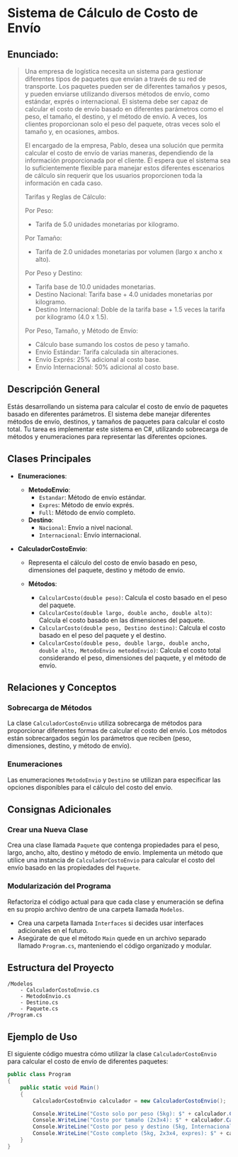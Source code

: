 # Sistema de Cálculo de Costo de Envío

## Enunciado:

> Una empresa de logística necesita un sistema para gestionar diferentes tipos de paquetes que envían a través de su red de transporte. Los paquetes pueden ser de diferentes tamaños y pesos, y pueden enviarse utilizando diversos métodos de envío, como estándar, exprés o internacional. El sistema debe ser capaz de calcular el costo de envío basado en diferentes parámetros como el peso, el tamaño, el destino, y el método de envío. A veces, los clientes proporcionan solo el peso del paquete, otras veces solo el tamaño y, en ocasiones, ambos.
>
> El encargado de la empresa, Pablo, desea una solución que permita calcular el costo de envío de varias maneras, dependiendo de la información proporcionada por el cliente. Él espera que el sistema sea lo suficientemente flexible para manejar estos diferentes escenarios de cálculo sin requerir que los usuarios proporcionen toda la información en cada caso.
>
> Tarifas y Reglas de Cálculo:
>
> Por Peso:
>
> - Tarifa de 5.0 unidades monetarias por kilogramo.
>
> Por Tamaño:
>
> - Tarifa de 2.0 unidades monetarias por volumen (largo x ancho x alto).
>
> Por Peso y Destino:
>
> - Tarifa base de 10.0 unidades monetarias.
> - Destino Nacional: Tarifa base + 4.0 unidades monetarias por kilogramo.
> - Destino Internacional: Doble de la tarifa base + 1.5 veces la tarifa por kilogramo (4.0 x 1.5).
>
> Por Peso, Tamaño, y Método de Envío:
>
> - Cálculo base sumando los costos de peso y tamaño.
> - Envío Estándar: Tarifa calculada sin alteraciones.
> - Envío Exprés: 25% adicional al costo base.
> - Envío Internacional: 50% adicional al costo base.

## Descripción General

Estás desarrollando un sistema para calcular el costo de envío de paquetes basado en diferentes parámetros. El sistema debe manejar diferentes métodos de envío, destinos, y tamaños de paquetes para calcular el costo total. Tu tarea es implementar este sistema en C#, utilizando sobrecarga de métodos y enumeraciones para representar las diferentes opciones.

## Clases Principales

- **Enumeraciones**:

  - **MetodoEnvio**:
    - `Estandar`: Método de envío estándar.
    - `Expres`: Método de envío exprés.
    - `Full`: Método de envío completo.
  - **Destino**:
    - `Nacional`: Envío a nivel nacional.
    - `Internacional`: Envío internacional.

- **CalculadorCostoEnvio**:

  - Representa el cálculo del costo de envío basado en peso, dimensiones del paquete, destino y método de envío.
  - **Métodos**:

    - `CalcularCosto(double peso)`: Calcula el costo basado en el peso del paquete.
    - `CalcularCosto(double largo, double ancho, double alto)`: Calcula el costo basado en las dimensiones del paquete.
    - `CalcularCosto(double peso, Destino destino)`: Calcula el costo basado en el peso del paquete y el destino.
    - `CalcularCosto(double peso, double largo, double ancho, double alto, MetodoEnvio metodoEnvio)`: Calcula el costo total considerando el peso, dimensiones del paquete, y el método de envío.

## Relaciones y Conceptos

### Sobrecarga de Métodos

La clase `CalculadorCostoEnvio` utiliza sobrecarga de métodos para proporcionar diferentes formas de calcular el costo del envío. Los métodos están sobrecargados según los parámetros que reciben (peso, dimensiones, destino, y método de envío).

### Enumeraciones

Las enumeraciones `MetodoEnvio` y `Destino` se utilizan para especificar las opciones disponibles para el cálculo del costo del envío.

## Consignas Adicionales

### Crear una Nueva Clase

Crea una clase llamada `Paquete` que contenga propiedades para el peso, largo, ancho, alto, destino y método de envío. Implementa un método que utilice una instancia de `CalculadorCostoEnvio` para calcular el costo del envío basado en las propiedades del `Paquete`.

### Modularización del Programa

Refactoriza el código actual para que cada clase y enumeración se defina en su propio archivo dentro de una carpeta llamada `Modelos`.

- Crea una carpeta llamada `Interfaces` si decides usar interfaces adicionales en el futuro.
- Asegúrate de que el método `Main` quede en un archivo separado llamado `Program.cs`, manteniendo el código organizado y modular.

## Estructura del Proyecto

```plaintext
/Modelos
    - CalculadorCostoEnvio.cs
    - MetodoEnvio.cs
    - Destino.cs
    - Paquete.cs
/Program.cs
```

## Ejemplo de Uso

El siguiente código muestra cómo utilizar la clase `CalculadorCostoEnvio` para calcular el costo de envío de diferentes paquetes:

```csharp
public class Program
{
    public static void Main()
    {
        CalculadorCostoEnvio calculador = new CalculadorCostoEnvio();

        Console.WriteLine("Costo solo por peso (5kg): $" + calculador.CalcularCosto(5));
        Console.WriteLine("Costo por tamaño (2x3x4): $" + calculador.CalcularCosto(2, 3, 4));
        Console.WriteLine("Costo por peso y destino (5kg, Internacional): $" + calculador.CalcularCosto(5, Destino.Internacional));
        Console.WriteLine("Costo completo (5kg, 2x3x4, expres): $" + calculador.CalcularCosto(5, 2, 3, 4, MetodoEnvio.Expres));
    }
}
```
